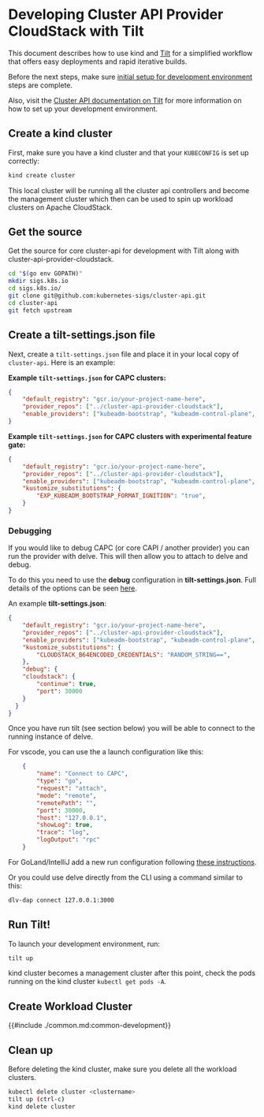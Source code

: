 # Developing Cluster API Provider CloudStack with Tilt

This document describes how to use kind and [Tilt][tilt] for a simplified workflow that offers easy deployments and rapid iterative builds.

Before the next steps, make sure [initial setup for development environment][initial-setup] steps are complete.

Also, visit the [Cluster API documentation on Tilt][cluster_api_tilt] for more information on how to set up your development environment.

## Create a kind cluster

First, make sure you have a kind cluster and that your `KUBECONFIG` is set up correctly:

``` bash
kind create cluster
```

This local cluster will be running all the cluster api controllers and become the management cluster which then can be used to spin up workload clusters on Apache CloudStack.

## Get the source

Get the source for core cluster-api for development with Tilt along with cluster-api-provider-cloudstack.

```bash
cd "$(go env GOPATH)"
mkdir sigs.k8s.io
cd sigs.k8s.io/
git clone git@github.com:kubernetes-sigs/cluster-api.git
cd cluster-api
git fetch upstream
```

## Create a tilt-settings.json file

Next, create a `tilt-settings.json` file and place it in your local copy of `cluster-api`. Here is an example:

**Example `tilt-settings.json` for CAPC clusters:**

```json
{
    "default_registry": "gcr.io/your-project-name-here",
    "provider_repos": ["../cluster-api-provider-cloudstack"],
    "enable_providers": ["kubeadm-bootstrap", "kubeadm-control-plane", "cloudstack"]
}
```

**Example `tilt-settings.json` for CAPC clusters with experimental feature gate:**

```json
{
    "default_registry": "gcr.io/your-project-name-here",
    "provider_repos": ["../cluster-api-provider-cloudstack"],
    "enable_providers": ["kubeadm-bootstrap", "kubeadm-control-plane", "cloudstack"],
    "kustomize_substitutions": {
        "EXP_KUBEADM_BOOTSTRAP_FORMAT_IGNITION": "true",
    }
}
```

### Debugging

If you would like to debug CAPC (or core CAPI / another provider) you can run the provider with delve. This will then allow you to attach to delve and debug.

To do this you need to use the **debug** configuration in **tilt-settings.json**. Full details of the options can be seen [here](https://cluster-api.sigs.k8s.io/developer/tilt.html).

An example **tilt-settings.json**:

```json
{
    "default_registry": "gcr.io/your-project-name-here",
    "provider_repos": ["../cluster-api-provider-cloudstack"],
    "enable_providers": ["kubeadm-bootstrap", "kubeadm-control-plane", "cloudstack"],
    "kustomize_substitutions": {
        "CLOUDSTACK_B64ENCODED_CREDENTIALS": "RANDOM_STRING==",
    },
    "debug": {
    "cloudstack": {
        "continue": true,
        "port": 30000
    }
  }
}
```

Once you have run tilt (see section below) you will be able to connect to the running instance of delve.

For vscode, you can use the a launch configuration like this:

```json
    {
        "name": "Connect to CAPC",
        "type": "go",
        "request": "attach",
        "mode": "remote",
        "remotePath": "",
        "port": 30000,
        "host": "127.0.0.1",
        "showLog": true,
        "trace": "log",
        "logOutput": "rpc"
    }
```

For GoLand/IntelliJ add a new run configuration following [these instructions](https://www.jetbrains.com/help/go/attach-to-running-go-processes-with-debugger.html#step-3-create-the-remote-run-debug-configuration-on-the-client-computer).

Or you could use delve directly from the CLI using a command similar to this:

```bash
dlv-dap connect 127.0.0.1:3000
```

## Run Tilt!

To launch your development environment, run:

``` bash
tilt up
```

kind cluster becomes a management cluster after this point, check the pods running on the kind cluster `kubectl get pods -A`.

## Create Workload Cluster

{{#include ./common.md:common-development}}

## Clean up

Before deleting the kind cluster, make sure you delete all the workload clusters.

```bash
kubectl delete cluster <clustername>
tilt up (ctrl-c)
kind delete cluster
```

<!-- References -->
[tilt]: https://tilt.dev
[cluster_api_tilt]: https://cluster-api.sigs.k8s.io/developer/tilt.html
[initial-setup]: ./index.html#initial-setup-for-development-environment
